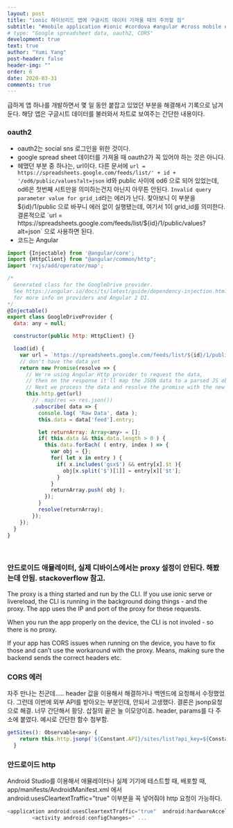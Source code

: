 ```yaml
---
layout: post
title: "ionic 하이브리드 앱에 구글시트 데이터 가져올 때의 주의할 점"
subtitle: "#mobile application #ionic #cordova #angular #cross mobile #coding"
# type: "Google spreadsheet data, oauth2, CORS"
development: true
text: true
author: "Yumi Yang"
post-header: false
header-img: ""
order: 6
date: 2020-03-31
comments: true
---
```


급하게 앱 하나를 개발하면서 몇 일 동안 붙잡고 있었던 부분을 해결해서 기록으로 남겨둔다.
해당 앱은 구글시트 데이터를 불러와서 차트로 보여주는 간단한 내용이다.

### oauth2

- oauth2는 social sns 로그인을 위한 것이다.
- google spread sheet 데이터를 가져올 때 oauth2가 꼭 있어야 하는 것은 아니다.
- 헤맸던 부분 중 하나는, url이다.
  다른 문서에 `url = https://spreadsheets.google.com/feeds/list/' + id + '/od6/public/values?alt=json` id와 public 사이에 od6 으로 되어 있었는데, od6은 첫번째 시트만을 의미하는건지 아닌지 아무튼 안된다. `Invalid query parameter value for grid_id`라는 에러가 난다.
  찾아보니 이 부분을 ${id}/1/public 으로 바꾸니 에러 없이 실행됐는데, 여기서 1이 grid_id를 의미한다. 
결론적으로 `url = https://spreadsheets.google.com/feeds/list/${id}/1/public/values?alt=json` 으로 사용하면 된다.
- 코드는 Angular

```javascript
import {Injectable} from '@angular/core';
import {HttpClient} from "@angular/common/http";
import 'rxjs/add/operator/map';

/*
  Generated class for the GoogleDrive provider.
  See https://angular.io/docs/ts/latest/guide/dependency-injection.html
  for more info on providers and Angular 2 DI.
*/
@Injectable()
export class GoogleDriveProvider {
  data: any = null;

  constructor(public http: HttpClient) {}

  load(id) {
    var url = `https://spreadsheets.google.com/feeds/list/${id}/1/public/values?alt=json`
    // don't have the data yet
    return new Promise(resolve => {
      // We're using Angular Http provider to request the data,
      // then on the response it'll map the JSON data to a parsed JS object.
      // Next we process the data and resolve the promise with the new data.
      this.http.get(url)
        // .map(res => res.json())
        .subscribe( data => {
          console.log( 'Raw Data', data );
          this.data = data['feed'].entry;

          let returnArray: Array<any> = [];
          if( this.data && this.data.length > 0 ) {
            this.data.forEach( ( entry, index ) => {
              var obj = {};
              for( let x in entry ) {
                if( x.includes('gsx$') && entry[x].$t ){
                  obj[x.split('$')[1]] = entry[x]['$t'];
                }
              }
              returnArray.push( obj );
            });
          }
          resolve(returnArray);
        });
    });
  }
}
```

<br>

### 안드로이드 애뮬레이터, 실제 디바이스에서는 proxy 설정이 안된다. 해봤는데 안됨. stackoverflow 참고.

The proxy is a thing started and run by the CLI. If you use ionic serve or livereload, the CLI is running in the background doing things - and the proxy. The app uses the IP and port of the proxy for these requests.

When you run the app properly on the device, the CLI is not involed - so there is no proxy.

If your app has CORS issues when running on the device, you have to fix those and can’t use the workaround with the proxy. Means, making sure the backend sends the correct headers etc.

### CORS 에러

자주 만나는 친군데..... header 값을 이용해서 해결하거나 백엔드에 요청해서 수정했었다.
그런데 이번에 외부 API를 받아오는 부분인데, 안되서 고생했다. 결론은 jsonp요청으로 해결. 너무 간단해서 황당.
삽질의 끝은 늘 이모양이죠. header, params를 다 주소에 붙였다. 예시로 간단한 함수 첨부함.

```javascript
getSites(): Observable<any> {
    return this.http.jsonp(`${Constant.API}/sites/list?api_key=${Constant.KEY}`, 'callback');
  }
```

### 안드로이드 http

Android Studio를 이용해서 애뮬레이터나 실제 기기에 테스트할 때, 배포할 때,
app/manifests/AndroidManifest.xml 에서 android:usesCleartextTraffic="true" 이부분을 꼭 넣어줘야 http 요청이 가능하다.

```javascript
<application android:usesCleartextTraffic="true"  android:hardwareAccelerated="true" android:icon="@mipmap/ic_launcher" android:label="@string/app_name" android:supportsRtl="true">
        <activity android:configChanges=" ...
```

<br/><br/>
